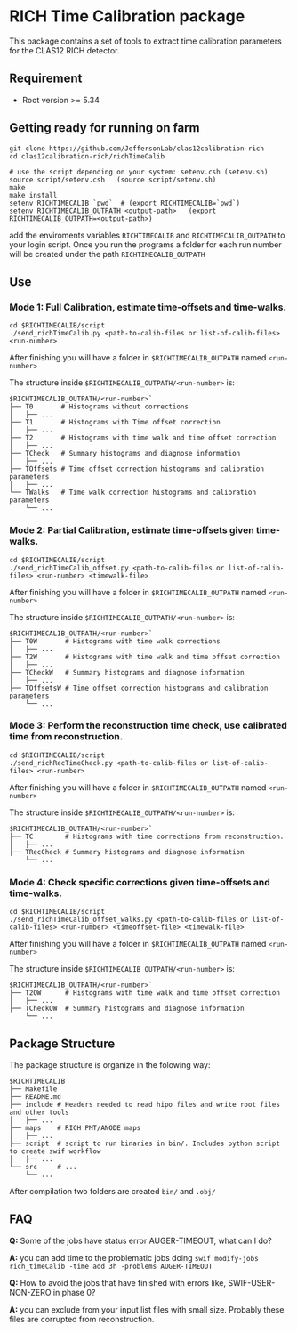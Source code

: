 # RICH Time Calibration package
This package contains a set of tools to extract time calibration parameters for the CLAS12 RICH detector.

## Requirement
* Root version >= 5.34

## Getting ready for running on farm
```
git clone https://github.com/JeffersonLab/clas12calibration-rich
cd clas12calibration-rich/richTimeCalib

# use the script depending on your system: setenv.csh (setenv.sh)
source script/setenv.csh   (source script/setenv.sh)
make
make install
setenv RICHTIMECALIB `pwd`  # (export RICHTIMECALIB=`pwd`)
setenv RICHTIMECALIB_OUTPATH <output-path>   (export RICHTIMECALIB_OUTPATH=<output-path>)
```
add the enviroments variables ```RICHTIMECALIB``` and ```RICHTIMECALIB_OUTPATH``` to your login script.
Once you run the programs a folder for each run number will be created under the path ```RICHTIMECALIB_OUTPATH```


## Use
### Mode 1: Full Calibration, estimate time-offsets and time-walks.
```
cd $RICHTIMECALIB/script
./send_richTimeCalib.py <path-to-calib-files or list-of-calib-files> <run-number>
```
After finishing you will have a folder in ```$RICHTIMECALIB_OUTPATH``` named ```<run-number>```

The structure inside ```$RICHTIMECALIB_OUTPATH/<run-number>``` is:
```
$RICHTIMECALIB_OUTPATH/<run-number>`
├── T0       # Histograms without corrections
│   ├── ...
├── T1       # Histograms with Time offset correction
│   ├── ...
├── T2       # Histograms with time walk and time offset correction
│   ├── ...
├── TCheck   # Summary histograms and diagnose information
│   ├── ...
├── TOffsets # Time offset correction histograms and calibration parameters
│   ├── ...
└── TWalks   # Time walk correction histograms and calibration parameters
    └── ...
```

### Mode 2: Partial Calibration, estimate time-offsets given time-walks.
```
cd $RICHTIMECALIB/script
./send_richTimeCalib_offset.py <path-to-calib-files or list-of-calib-files> <run-number> <timewalk-file>
```
After finishing you will have a folder in ```$RICHTIMECALIB_OUTPATH``` named ```<run-number>```

The structure inside ```$RICHTIMECALIB_OUTPATH/<run-number>``` is:
```
$RICHTIMECALIB_OUTPATH/<run-number>`
├── T0W       # Histograms with time walk corrections
│   ├── ...
├── T2W       # Histograms with time walk and time offset correction
│   ├── ...
├── TCheckW   # Summary histograms and diagnose information
│   ├── ...
├── TOffsetsW # Time offset correction histograms and calibration parameters
    └── ...
```

### Mode 3: Perform the reconstruction time check, use calibrated time from reconstruction.
```
cd $RICHTIMECALIB/script
./send_richRecTimeCheck.py <path-to-calib-files or list-of-calib-files> <run-number>
```
After finishing you will have a folder in ```$RICHTIMECALIB_OUTPATH``` named ```<run-number>```

The structure inside ```$RICHTIMECALIB_OUTPATH/<run-number>``` is:
```
$RICHTIMECALIB_OUTPATH/<run-number>`
├── TC        # Histograms with time corrections from reconstruction.
│   ├── ...
├── TRecCheck # Summary histograms and diagnose information
    └── ...
```

### Mode 4: Check specific corrections given time-offsets and time-walks.
```
cd $RICHTIMECALIB/script
./send_richTimeCalib_offset_walks.py <path-to-calib-files or list-of-calib-files> <run-number> <timeoffset-file> <timewalk-file>
```
After finishing you will have a folder in ```$RICHTIMECALIB_OUTPATH``` named ```<run-number>```

The structure inside ```$RICHTIMECALIB_OUTPATH/<run-number>``` is:
```
$RICHTIMECALIB_OUTPATH/<run-number>`
├── T2OW      # Histograms with time walk and time offset correction
│   ├── ...
├── TCheckOW  # Summary histograms and diagnose information
    └── ...
```

## Package Structure
The package structure is organize in the folowing way:
```
$RICHTIMECALIB
├── Makefile
├── README.md
├── include # Headers needed to read hipo files and write root files and other tools
│   ├── ...
├── maps    # RICH PMT/ANODE maps
│   ├── ...
├── script  # script to run binaries in bin/. Includes python script to create swif workflow
│   ├── ...
└── src	    # ...
    └── ...
```
After compilation two folders are created ```bin/``` and ```.obj/```
## FAQ
**Q:** Some of the jobs have status error AUGER-TIMEOUT, what can I do?

**A:**  you can add time to the problematic jobs doing ```swif modify-jobs rich_timeCalib -time add 3h -problems AUGER-TIMEOUT```

**Q:** How to avoid the jobs that have finished with errors like, SWIF-USER-NON-ZERO in phase 0?

**A:**  you can exclude from your input list files with small size. Probably these files are corrupted from reconstruction.
  
  
